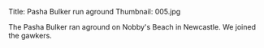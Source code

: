Title: Pasha Bulker run aground
Thumbnail: 005.jpg

The Pasha Bulker ran aground on Nobby's Beach in Newcastle. We joined the gawkers.


[//]: # (Generated from an export of the "Galleries/Pasha Bulker" album with File Name as "Sequential")
